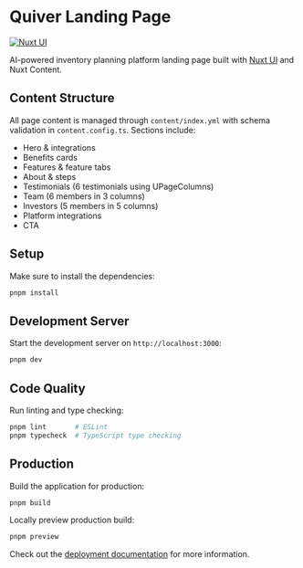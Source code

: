 # Quiver Landing Page

[![Nuxt UI](https://img.shields.io/badge/Made%20with-Nuxt%20UI-00DC82?logo=nuxt&labelColor=020420)](https://ui.nuxt.com)

AI-powered inventory planning platform landing page built with [Nuxt UI](https://ui.nuxt.com) and Nuxt Content.

## Content Structure

All page content is managed through `content/index.yml` with schema validation in `content.config.ts`. Sections include:
- Hero & integrations
- Benefits cards
- Features & feature tabs
- About & steps
- Testimonials (6 testimonials using UPageColumns)
- Team (6 members in 3 columns)
- Investors (5 members in 5 columns)
- Platform integrations
- CTA

## Setup

Make sure to install the dependencies:

```bash
pnpm install
```

## Development Server

Start the development server on `http://localhost:3000`:

```bash
pnpm dev
```

## Code Quality

Run linting and type checking:

```bash
pnpm lint       # ESLint
pnpm typecheck  # TypeScript type checking
```

## Production

Build the application for production:

```bash
pnpm build
```

Locally preview production build:

```bash
pnpm preview
```

Check out the [deployment documentation](https://nuxt.com/docs/getting-started/deployment) for more information.
